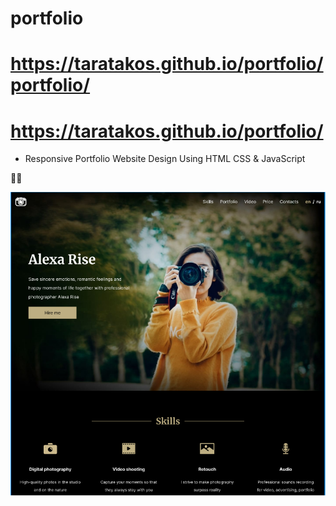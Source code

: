 # portfolio
# https://taratakos.github.io/portfolio/portfolio/
# https://taratakos.github.io/portfolio/
<!-- # Responsive Shoe Website -->
<!-- ## [Watch it on youtube](https://youtu.com) -->
<!-- ### Responsive Shoe Website -->

- Responsive Portfolio Website Design Using HTML CSS & JavaScript
<!-- - Contains slider images with Swiper Js library. -->
<!-- - Developed first with the Mobile First methodology, then for desktop. -->
<!-- - Compatible with all mobile devices and with a beautiful and pleasant user interface. -->

💛💙 

![preview img](/preview.png)
